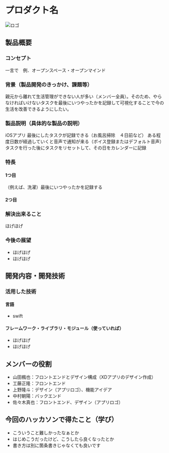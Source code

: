 # プロダクト名
![ロゴ](P2HACKS.png)

## 製品概要
### コンセプト
一言で　例．オープンスペース・オープンマインド

### 背景（製品開発のきっかけ、課題等）
親元から離れて生活管理ができない人が多い（メンバー全員）。そのため、やらなければいけないタスクを最後にいつやったかを記録して可視化することで今の生活を改善できるようにしたい。

### 製品説明（具体的な製品の説明）
iOSアプリ
最後にしたタスクが記録できる（お風呂掃除　４日前など）
ある程度日数が経過していくと音声で通知が来る（ボイス登録またはデフォルト音声）
タスクを行った後にタスクをリセットして、その日をカレンダーに記録

### 特長

#### 1つ目 
（例えば、洗濯）最後にいつやったかを記録する

#### 2つ目


### 解決出来ること
ほげほげ

### 今後の展望
- ほげほげ
- ほげほげ


## 開発内容・開発技術
### 活用した技術
#### 言語
- swift

#### フレームワーク・ライブラリ・モジュール（使っていれば）
- ほげほげ
- ほげほげ

## メンバーの役割
- 山田楓也：フロントエンドとデザイン構成（XDアプリのデザイン作成）
- 工藤正隆：フロントエンド
- 上野隆斗：デザイン（アプリロゴ）、機能アイデア
- 中村朝陽：バックエンド
- 佐々木真也：フロントエンド、デザイン（アプリロゴ）

## 今回のハッカソンで得たこと（学び）
- こういうこと難しかったなぁとか
- はじめこうだったけど、こうしたら良くなったとか
- 書き方は別に箇条書きじゃなくても良いです
